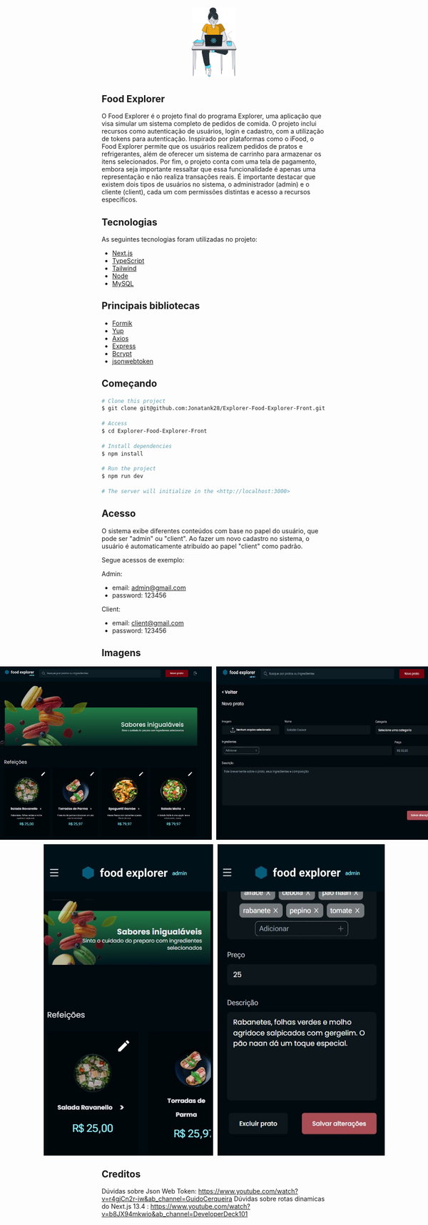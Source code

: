 <h1 align="center">

<img src="https://raw.githubusercontent.com/khalleb/ignews/main/public/images/avatar.svg" alt="rocketshoes" width="100px"/>

</h1>

## Food Explorer

O Food Explorer é o projeto final do programa Explorer, uma aplicação que visa simular um sistema completo de pedidos de comida. O projeto inclui recursos como autenticação de usuários, login e cadastro, com a utilização de tokens para autenticação. Inspirado por plataformas como o iFood, o Food Explorer permite que os usuários realizem pedidos de pratos e refrigerantes, além de oferecer um sistema de carrinho para armazenar os itens selecionados. Por fim, o projeto conta com uma tela de pagamento, embora seja importante ressaltar que essa funcionalidade é apenas uma representação e não realiza transações reais. É importante destacar que existem dois tipos de usuários no sistema, o administrador (admin) e o cliente (client), cada um com permissões distintas e acesso a recursos específicos.
<br>

## Tecnologias

As seguintes tecnologias foram utilizadas no projeto:

-   [Next.js](https://nextjs.org/)
-   [TypeScript](https://www.typescriptlang.org/)
-   [Tailwind](https://tailwindcss.com/)
-   [Node](https://nodejs.org/en)
-   [MySQL](https://www.mysql.com/)

## Principais bibliotecas

-   [Formik](https://formik.org/)
-   [Yup](https://github.com/jquense/yup)
-   [Axios](https://axios-http.com/)
-   [Express](https://expressjs.com/)
-   [Bcrypt](https://www.npmjs.com/package/bcrypt)
-   [jsonwebtoken](https://jwt.io/)

## Começando

```bash
# Clone this project
$ git clone git@github.com:Jonatank28/Explorer-Food-Explorer-Front.git

# Access
$ cd Explorer-Food-Explorer-Front

# Install dependencies
$ npm install

# Run the project
$ npm run dev

# The server will initialize in the <http://localhost:3000>
```

## Acesso

O sistema exibe diferentes conteúdos com base no papel do usuário, que pode ser "admin" ou "client". Ao fazer um novo cadastro no sistema, o usuário é automaticamente atribuído ao papel "client" como padrão.

Segue acessos de exemplo:

Admin:

-   email: admin@gmail.com
-   password: 123456

Client:

-   email: client@gmail.com
-   password: 123456

## Imagens

<div align="center">
    <div style="display: flex; justify-content: center; gap: 10px">
        <img  alt="Web app" src="https://raw.githubusercontent.com/Jonatank28/Explorer-FoodExplorer/master/public/fotos/home.jpg" style="width: auto;" />
        <img alt="Web app" src="https://raw.githubusercontent.com/Jonatank28/Explorer-FoodExplorer/master/public/fotos/novo.jpg" style="width: auto;" />
    </div>
</div>
<div align="center" style="margin-top: 10px">
    <div style="display: flex; justify-content: center; gap: 10px">
        <img  alt="Web app" src="https://raw.githubusercontent.com/Jonatank28/Explorer-FoodExplorer/master/public/fotos/homeMobile.jpg" style="width: auto;" />
        <img alt="Web app" src="https://raw.githubusercontent.com/Jonatank28/Explorer-FoodExplorer/master/public/fotos/editMobile.jpg" style="width: auto;" />
    </div>
    
</div>

## Creditos

Dúvidas sobre Json Web Token: https://www.youtube.com/watch?v=r4gjCn2r-iw&ab_channel=GuidoCerqueira
Dúvidas sobre rotas dinamicas do Next.js 13.4 : https://www.youtube.com/watch?v=b8JX94mkwio&ab_channel=DeveloperDeck101
